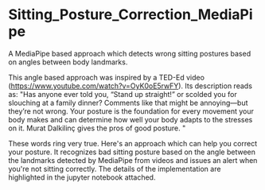 # Sitting_Posture_Correction_MediaPipe
A MediaPipe based approach which detects wrong sitting postures based on angles between body landmarks.

This angle based approach was inspired by a TED-Ed video (https://www.youtube.com/watch?v=OyK0oE5rwFY). Its description reads as:
"Has anyone ever told you, “Stand up straight!” or scolded you for slouching at a family dinner? Comments like that might be annoying—but they’re not wrong. Your posture is the foundation for every movement your body makes and can determine how well your body adapts to the stresses on it. Murat Dalkilinç gives the pros of good posture. "

These words ring very true. Here's an approach which can help you correct your posture. It recognizes bad sitting posture based on the angle between the landmarks detected by MediaPipe from videos and issues an alert when you're not sitting correctly. The details of the implementation are highlighted in the jupyter notebook attached. 
